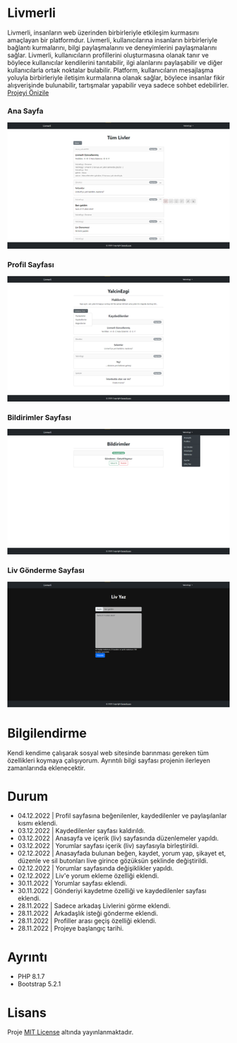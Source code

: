 # Livmerli
Livmerli, insanların web üzerinden birbirleriyle etkileşim kurmasını amaçlayan bir platformdur. Livmerli, kullanıcılarına insanların birbirleriyle bağlantı kurmalarını, bilgi paylaşmalarını ve deneyimlerini paylaşmalarını sağlar. Livmerli, kullanıcıların profillerini oluşturmasına olanak tanır ve böylece kullanıcılar kendilerini tanıtabilir, ilgi alanlarını paylaşabilir ve diğer kullanıcılarla ortak noktalar bulabilir. Platform, kullanıcıların mesajlaşma yoluyla birbirleriyle iletişim kurmalarına olanak sağlar, böylece insanlar fikir alışverişinde bulunabilir, tartışmalar yapabilir veya sadece sohbet edebilirler. 
[Projeyi Önizile](https://www.berkeozdemir.com.tr/project/Livmerli/index.php)

### Ana Sayfa
![Ana Sayfa](GitHub_Items/Livmerli-AnaSayfa.png)
### Profil Sayfası
![Blog Sayfası](GitHub_Items/Livmerli-Profil.png)
### Bildirimler Sayfası
![Blog Sayfası](GitHub_Items/Livmerli-Bildirimler.png)
### Liv Gönderme Sayfası
![Admin Kategoriler](GitHub_Items/Livmerli-Liv.png)

# Bilgilendirme
Kendi kendime çalışarak sosyal web sitesinde barınması gereken tüm özellikleri koymaya çalışıyorum. Ayrıntılı bilgi sayfası projenin ilerleyen zamanlarında eklenecektir.

# Durum
- 04.12.2022 | Profil sayfasına beğenilenler, kaydedilenler ve paylaşılanlar kısmı eklendi.
- 03.12.2022 | Kaydedilenler sayfası kaldırıldı.
- 03.12.2022 | Anasayfa ve içerik (liv) sayfasında düzenlemeler yapıldı.
- 03.12.2022 | Yorumlar sayfası içerik (liv) sayfasıyla birleştirildi.
- 02.12.2022 | Anasayfada bulunan beğen, kaydet, yorum yap, şikayet et, düzenle ve sil butonları live girince gözüksün şeklinde değiştirildi.
- 02.12.2022 | Yorumlar sayfasında değişiklikler yapıldı.
- 02.12.2022 | Liv'e yorum ekleme özelliği eklendi.
- 30.11.2022 | Yorumlar sayfası eklendi.
- 30.11.2022 | Gönderiyi kaydetme özelliği ve kaydedilenler sayfası eklendi.
- 28.11.2022 | Sadece arkadaş Livlerini görme eklendi.
- 28.11.2022 | Arkadaşlık isteği gönderme eklendi.
- 28.11.2022 | Profiller arası geçiş özelliği eklendi.
- 28.11.2022 | Projeye başlangıç tarihi.

# Ayrıntı
- PHP 8.1.7
- Bootstrap 5.2.1

# Lisans
Proje [MIT License](./License) altında yayınlanmaktadır.
